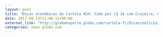 ```yaml
---
layout: post
title: "Dicas econômicas do Cartola #24: time por C$ 14 com Cruzeiro, Grêmio e Hernanes"
date: 2017-09-13T22:00:11+00:00
external_link: "http://globoesporte.globo.com/cartola-fc/dicas/noticia/dicas-economicas-do-cartola-24-time-por-c-114-com-cruzeiro-gremio-e-hernanes.ghtml"
categories: news globo.com
---
```

